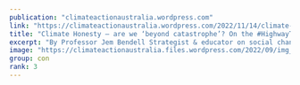 ```yaml
---
publication: "climateactionaustralia.wordpress.com"
link: "https://climateactionaustralia.wordpress.com/2022/11/14/climate-honesty-are-we-beyond-catastrophe-on-the-highwaytohell-cop27-tellthetruth-auspol-climatecrisis-metacrisis-time-for-plane/"
title: "Climate Honesty – are we ‘beyond catastrophe’? On the #HighwayToHell #COP27 #TellTheTruth #auspol #ClimateCrisis #MetaCrisis Time for #PlanE"
excerpt: "By Professor Jem Bendell Strategist & educator on social change, focused on Deep Adaptation to societal breakdown This is an essay that responds critically to the widely read piece in the New Y…"
image: "https://climateactionaustralia.files.wordpress.com/2022/09/img_1725.jpg?w=1200"
group: con
rank: 3
---
```

